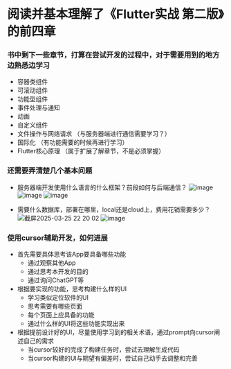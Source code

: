 # 阅读并基本理解了《Flutter实战 第二版》的前四章

### 书中剩下一些章节，打算在尝试开发的过程中，对于需要用到的地方边熟悉边学习

- 容器类组件
- 可滚动组件
- 功能型组件
- 事件处理与通知
- 动画
- 自定义组件
- 文件操作与网络请求 （与服务器端进行通信需要学习？）
- 国际化 （有功能需要的时候再进行学习）
- Flutter核心原理 （属于扩展了解章节，不是必须掌握）

### 还需要弄清楚几个基本问题
- 服务器端开发使用什么语言的什么框架？前段如何与后端通信？
![image](https://github.com/user-attachments/assets/91434f06-f841-4685-9fa8-2443544d3ea5)
![image](https://github.com/user-attachments/assets/58c47d09-3a16-4e40-9c46-dceff15f7098)
![image](https://github.com/user-attachments/assets/9c543067-555e-4b3f-ab67-36ffb24f4fb8)


- 需要什么数据库，部署在哪里，local还是cloud上，费用花销需要多少？
  ![截屏2025-03-25 22 20 02](https://github.com/user-attachments/assets/a1aa1890-16a0-4cdc-a62a-2a04030f170c)
  ![image](https://github.com/user-attachments/assets/c37856a6-0591-4d25-8272-0e6403a3aac1)

### 使用cursor辅助开发，如何进展
- 首先需要具体思考该App要具备哪些功能
  - 通过观察其他App
  - 通过思考本开发的目的
  - 通过询问ChatGPT等
- 根据要实现的功能，思考构建什么样的UI
  - 学习类似定位软件的UI
  - 思考需要有哪些页面
  - 每个页面上应具备的功能
  - 通过什么样的UI将这些功能实现出来
- 根据提前设计好的UI，尽量使用学习到的相关术语，通过prompt向cursor阐述自己的需求
  - 当cursor较好的完成了构建任务时，尝试去理解生成代码
  - 当cursor构建的UI与期望有偏差时，尝试自己动手去调整和完善
